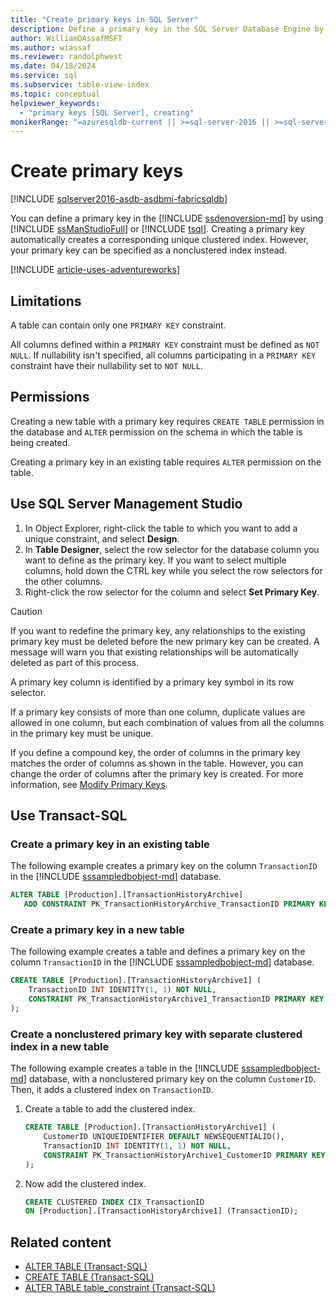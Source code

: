 ```yaml
---
title: "Create primary keys in SQL Server"
description: Define a primary key in the SQL Server Database Engine by using SQL Server Management Studio or Transact-SQL.
author: WilliamDAssafMSFT
ms.author: wiassaf
ms.reviewer: randolphwest
ms.date: 04/18/2024
ms.service: sql
ms.subservice: table-view-index
ms.topic: conceptual
helpviewer_keywords:
  - "primary keys [SQL Server], creating"
monikerRange: "=azuresqldb-current || >=sql-server-2016 || >=sql-server-linux-2017 || =azuresqldb-mi-current ||=fabric"
---
```

# Create primary keys

[!INCLUDE [sqlserver2016-asdb-asdbmi-fabricsqldb](../../includes/applies-to-version/sqlserver2016-asdb-asdbmi-fabricsqldb.md)]

You can define a primary key in the [!INCLUDE [ssdenoversion-md](../../includes/ssdenoversion-md.md)] by using [!INCLUDE [ssManStudioFull](../../includes/ssmanstudiofull-md.md)] or [!INCLUDE [tsql](../../includes/tsql-md.md)]. Creating a primary key automatically creates a corresponding unique clustered index. However, your primary key can be specified as a nonclustered index instead.

[!INCLUDE [article-uses-adventureworks](../../includes/article-uses-adventureworks.md)]

## Limitations

A table can contain only one `PRIMARY KEY` constraint.

All columns defined within a `PRIMARY KEY` constraint must be defined as `NOT NULL`. If nullability isn't specified, all columns participating in a `PRIMARY KEY` constraint have their nullability set to `NOT NULL`.

## Permissions

Creating a new table with a primary key requires `CREATE TABLE` permission in the database and `ALTER` permission on the schema in which the table is being created.

Creating a primary key in an existing table requires `ALTER` permission on the table.

## <a id="SSMSProcedure"></a> Use SQL Server Management Studio

1. In Object Explorer, right-click the table to which you want to add a unique constraint, and select **Design**.
1. In **Table Designer**, select the row selector for the database column you want to define as the primary key. If you want to select multiple columns, hold down the CTRL key while you select the row selectors for the other columns.
1. Right-click the row selector for the column and select **Set Primary Key**.

> [!CAUTION]  
> If you want to redefine the primary key, any relationships to the existing primary key must be deleted before the new primary key can be created. A message will warn you that existing relationships will be automatically deleted as part of this process.

A primary key column is identified by a primary key symbol in its row selector.

If a primary key consists of more than one column, duplicate values are allowed in one column, but each combination of values from all the columns in the primary key must be unique.

If you define a compound key, the order of columns in the primary key matches the order of columns as shown in the table. However, you can change the order of columns after the primary key is created. For more information, see [Modify Primary Keys](modify-primary-keys.md).

## <a id="TsqlProcedure"></a> Use Transact-SQL

### Create a primary key in an existing table

The following example creates a primary key on the column `TransactionID` in the [!INCLUDE [sssampledbobject-md](../../includes/sssampledbobject-md.md)] database.

```sql
ALTER TABLE [Production].[TransactionHistoryArchive]
   ADD CONSTRAINT PK_TransactionHistoryArchive_TransactionID PRIMARY KEY CLUSTERED (TransactionID);
```

### Create a primary key in a new table

The following example creates a table and defines a primary key on the column `TransactionID` in the [!INCLUDE [sssampledbobject-md](../../includes/sssampledbobject-md.md)] database.

```sql
CREATE TABLE [Production].[TransactionHistoryArchive1] (
    TransactionID INT IDENTITY(1, 1) NOT NULL,
    CONSTRAINT PK_TransactionHistoryArchive1_TransactionID PRIMARY KEY CLUSTERED (TransactionID)
);
```

### Create a nonclustered primary key with separate clustered index in a new table

The following example creates a table in the [!INCLUDE [sssampledbobject-md](../../includes/sssampledbobject-md.md)] database, with a nonclustered primary key on the column `CustomerID`. Then, it adds a clustered index on `TransactionID`.

1. Create a table to add the clustered index.

   ```sql
   CREATE TABLE [Production].[TransactionHistoryArchive1] (
       CustomerID UNIQUEIDENTIFIER DEFAULT NEWSEQUENTIALID(),
       TransactionID INT IDENTITY(1, 1) NOT NULL,
       CONSTRAINT PK_TransactionHistoryArchive1_CustomerID PRIMARY KEY NONCLUSTERED (CustomerID)
   );
   ```

1. Now add the clustered index.

   ```sql
   CREATE CLUSTERED INDEX CIX_TransactionID
   ON [Production].[TransactionHistoryArchive1] (TransactionID);
   ```

## Related content

- [ALTER TABLE (Transact-SQL)](../../t-sql/statements/alter-table-transact-sql.md)
- [CREATE TABLE (Transact-SQL)](../../t-sql/statements/create-table-transact-sql.md)
- [ALTER TABLE table_constraint (Transact-SQL)](../../t-sql/statements/alter-table-table-constraint-transact-sql.md)
